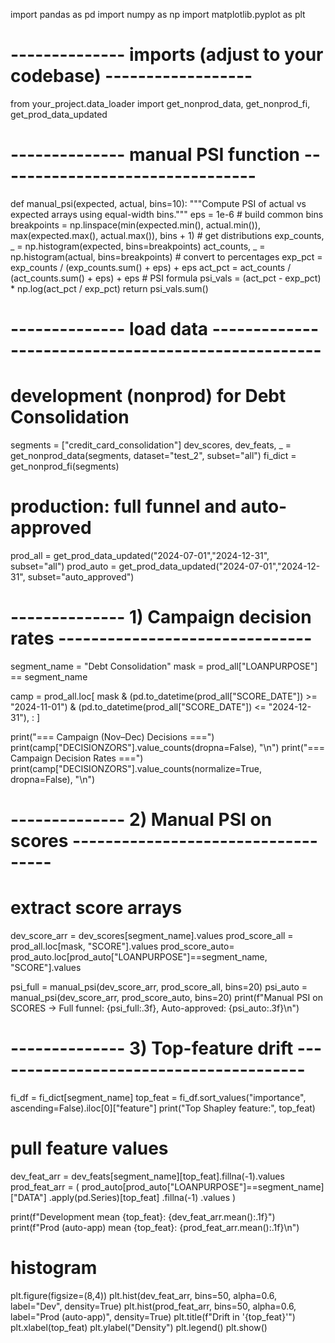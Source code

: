 import pandas as pd
import numpy as np
import matplotlib.pyplot as plt

# -------------- imports (adjust to your codebase) ------------------
from your_project.data_loader import get_nonprod_data, get_nonprod_fi, get_prod_data_updated

# -------------- manual PSI function --------------------------------
def manual_psi(expected, actual, bins=10):
    """Compute PSI of actual vs expected arrays using equal-width bins."""
    eps = 1e-6
    # build common bins
    breakpoints = np.linspace(min(expected.min(), actual.min()),
                              max(expected.max(), actual.max()), bins + 1)
    # get distributions
    exp_counts, _ = np.histogram(expected, bins=breakpoints)
    act_counts, _ = np.histogram(actual,   bins=breakpoints)
    # convert to percentages
    exp_pct = exp_counts / (exp_counts.sum() + eps) + eps
    act_pct = act_counts / (act_counts.sum()   + eps) + eps
    # PSI formula
    psi_vals = (act_pct - exp_pct) * np.log(act_pct / exp_pct)
    return psi_vals.sum()

# -------------- load data ---------------------------------------------------
# development (nonprod) for Debt Consolidation
segments = ["credit_card_consolidation"]
dev_scores, dev_feats, _ = get_nonprod_data(segments, dataset="test_2", subset="all")
fi_dict = get_nonprod_fi(segments)

# production: full funnel and auto-approved
prod_all  = get_prod_data_updated("2024-07-01","2024-12-31", subset="all")
prod_auto = get_prod_data_updated("2024-07-01","2024-12-31", subset="auto_approved")

# -------------- 1) Campaign decision rates -------------------------------
segment_name = "Debt Consolidation"
mask = prod_all["LOANPURPOSE"] == segment_name

camp = prod_all.loc[
    mask & 
    (pd.to_datetime(prod_all["SCORE_DATE"]) >= "2024-11-01") &
    (pd.to_datetime(prod_all["SCORE_DATE"]) <= "2024-12-31"),
    :
]

print("=== Campaign (Nov–Dec) Decisions ===")
print(camp["DECISIONZORS"].value_counts(dropna=False), "\n")
print("=== Campaign Decision Rates ===")
print(camp["DECISIONZORS"].value_counts(normalize=True, dropna=False), "\n")

# -------------- 2) Manual PSI on scores -----------------------------------
# extract score arrays
dev_score_arr  = dev_scores[segment_name].values
prod_score_all = prod_all.loc[mask, "SCORE"].values
prod_score_auto= prod_auto.loc[prod_auto["LOANPURPOSE"]==segment_name, "SCORE"].values

psi_full = manual_psi(dev_score_arr, prod_score_all, bins=20)
psi_auto = manual_psi(dev_score_arr, prod_score_auto, bins=20)
print(f"Manual PSI on SCORES → Full funnel: {psi_full:.3f}, Auto-approved: {psi_auto:.3f}\n")

# -------------- 3) Top-feature drift ---------------------------------------
fi_df     = fi_dict[segment_name]
top_feat  = fi_df.sort_values("importance", ascending=False).iloc[0]["feature"]
print("Top Shapley feature:", top_feat)

# pull feature values
dev_feat_arr  = dev_feats[segment_name][top_feat].fillna(-1).values
prod_feat_arr = (
    prod_auto[prod_auto["LOANPURPOSE"]==segment_name]["DATA"]
    .apply(pd.Series)[top_feat]
    .fillna(-1)
    .values
)

print(f"Development mean {top_feat}:  {dev_feat_arr.mean():.1f}")
print(f"Prod (auto-app) mean {top_feat}: {prod_feat_arr.mean():.1f}\n")

# histogram
plt.figure(figsize=(8,4))
plt.hist(dev_feat_arr,  bins=50, alpha=0.6, label="Dev", density=True)
plt.hist(prod_feat_arr, bins=50, alpha=0.6, label="Prod (auto-app)", density=True)
plt.title(f"Drift in '{top_feat}'")
plt.xlabel(top_feat)
plt.ylabel("Density")
plt.legend()
plt.show()
